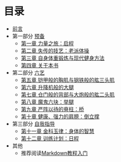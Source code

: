 # 目录

* [前言](README.md)
* 第一部分 [预备](section1-1.md)
    * [第一章 力量之旅：启程](section1-1.md) 
    * [第二章 失传的技艺：老派体操](section1-2.md) 
    * [第三章 自身体重锻炼与现代健身方法](section1-3.md) 
    * [第四章 关于本书](section1-4.md) 
* 第二部分 [六艺](section1-5.md)
    * [第五章 铠甲般的胸肌与钢铁般的肱三头肌](section1-5.md) 
    * [第六章 升降机般的大腿](section1-6.md) 
    * [第七章 仓门般的背部与大炮般的肱二头肌](section1-7.md) 
    * [第八章 魔鬼六块：举腿](section1-8.md) 
    * [第九章 严阵以待的脊柱：桥](section1-9.md) 
    * [第十章 健康、强力的肩膀：倒立撑](section1-10.md) 
* 第三部分 [自我指导](section1-11.md)
    * [第十一章 金科玉律：身体的智慧](section1-11.md) 
    * [第十二章 训练计划：日程](section1-12.md)
* 其他
    * 推荐阅读[Markdown教程入门](markdownguide.md)



